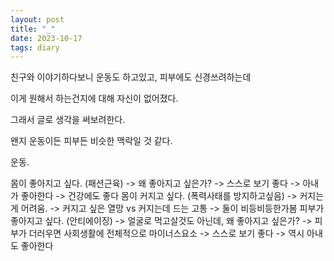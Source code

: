 ```yaml
---
layout: post
title: "_"
date: 2023-10-17
tags: diary
---
```


친구와 이야기하다보니 운동도 하고있고, 피부에도 신경쓰려하는데

이게 원해서 하는건지에 대해 자신이 없어졌다.

그래서 글로 생각을 써보려한다.

왠지 운동이든 피부든 비슷한 맥락일 것 같다.

운동.

몸이 좋아지고 싶다. (패션근육)
    -> 왜 좋아지고 싶은가?
        -> 스스로 보기 좋다
        -> 아내가 좋아한다
        -> 건강에도 좋다
몸이 커지고 싶다. (폭력사태를 방지하고싶음)
    -> 커지는게 어려움.
        -> 커지고 싶은 열망 vs 커지는데 드는 고통
        -> 둘이 비등비등한가봄
피부가 좋아지고 싶다. (안티에이징)
    -> 얼굴로 먹고살것도 아닌데, 왜 좋아지고 싶은가?
        -> 피부가 더러우면 사회생활에 전체적으로 마이너스요소
        -> 스스로 보기 좋다
        -> 역시 아내도 좋아한다